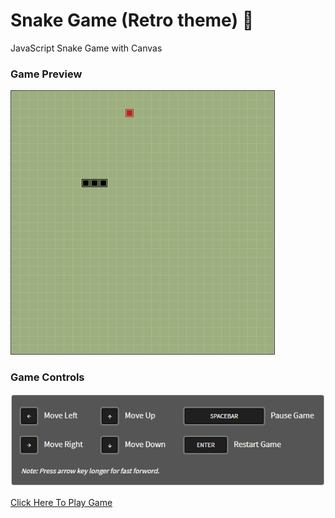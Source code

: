 # Snake Game (Retro theme) 🐍
JavaScript Snake Game with Canvas

### Game Preview
![](/theme/snake-board.png?raw=true "")

### Game Controls
![](/theme/snake-board-controls.png?raw=true "")


[Click Here To Play Game](https://thisyogesh.github.io/snake)
